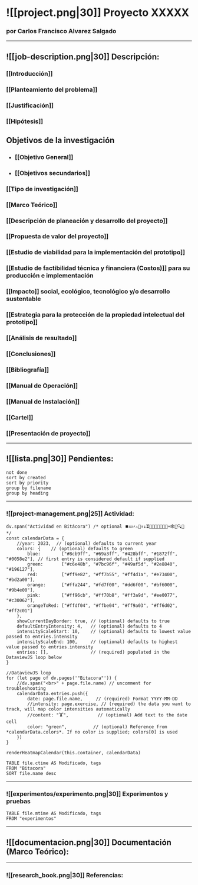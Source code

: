 # ![[project.png|30]] Proyecto XXXXX
### por Carlos Francisco Alvarez Salgado

---
## ![[job-description.png|30]] Descripción:

### [[Introducción]]
### [[Planteamiento del problema]]

### [[Justificación]]

### [[Hipótesis]]

## Objetivos de la investigación
- ### [[Objetivo General]]
- ### [[Objetivos secundarios]]

### [[Tipo de investigación]]

### [[Marco Teórico]]

### [[Descripción de planeación y desarrollo del proyecto]]

### [[Propuesta de valor del proyecto]]

### [[Estudio de viabilidad para la implementación del prototipo]]

### [[Estudio de factibilidad técnica y financiera (Costos)]] para su producción e implementación

### [[Impacto]] social, ecológico, tecnológico y/o desarrollo sustentable

### [[Estrategia para la protección de la propiedad intelectual del prototipo]]

### [[Análisis de resultado]]

### [[Conclusiones]]

### [[Bibliografía]]

### [[Manual de Operación]]

### [[Manual de Instalación]]

### [[Cartel]]

### [[Presentación de proyecto]]

---
##  ![[lista.png|30]] Pendientes:
```tasks
not done
sort by created
sort by priority
group by filename
group by heading
```


---
###  ![[project-management.png|25]] Actividad:

```dataviewjs
dv.span("Actividad en Bitácora") /* optional ⏹️💤⚡⚠🧩↑↓⏳📔💾📁📝🔄📝🔀⌨️🕸️📅🔍✨ */
const calendarData = {
    //year: 2023,  // (optional) defaults to current year
    colors: {    // (optional) defaults to green
        blue:        ["#8cb9ff", "#69a3ff", "#428bff", "#1872ff", "#0058e2"], // first entry is considered default if supplied
        green:       ["#c6e48b", "#7bc96f", "#49af5d", "#2e8840", "#196127"],
        red:         ["#ff9e82", "#ff7b55", "#ff4d1a", "#e73400", "#bd2a00"],
        orange:      ["#ffa244", "#fd7f00", "#dd6f00", "#bf6000", "#9b4e00"],
        pink:        ["#ff96cb", "#ff70b8", "#ff3a9d", "#ee0077", "#c30062"],
        orangeToRed: ["#ffdf04", "#ffbe04", "#ff9a03", "#ff6d02", "#ff2c01"]
    },
    showCurrentDayBorder: true, // (optional) defaults to true
    defaultEntryIntensity: 4,   // (optional) defaults to 4
    intensityScaleStart: 10,    // (optional) defaults to lowest value passed to entries.intensity
    intensityScaleEnd: 100,     // (optional) defaults to highest value passed to entries.intensity
    entries: [],                // (required) populated in the DataviewJS loop below
}

//DataviewJS loop
for (let page of dv.pages('"Bitacora"')) {
    //dv.span("<br>" + page.file.name) // uncomment for troubleshooting
    calendarData.entries.push({
        date: page.file.name,     // (required) Format YYYY-MM-DD
        //intensity: page.exercise, // (required) the data you want to track, will map color intensities automatically
        //content: "🏋️",           // (optional) Add text to the date cell
        color: "green",          // (optional) Reference from *calendarData.colors*. If no color is supplied; colors[0] is used
    })
}

renderHeatmapCalendar(this.container, calendarData)
```

```dataview
TABLE file.ctime AS Modificado, tags
FROM "Bitacora"
SORT file.name desc
```

---
### ![[experimentos/experimento.png|30]] Experimentos y pruebas

```dataview
TABLE file.mtime AS Modificado, tags 
FROM "experimentos"
```

---

## ![[documentacion.png|30]] Documentación (Marco Teórico):


---
### ![[research_book.png|30]] Referencias:


